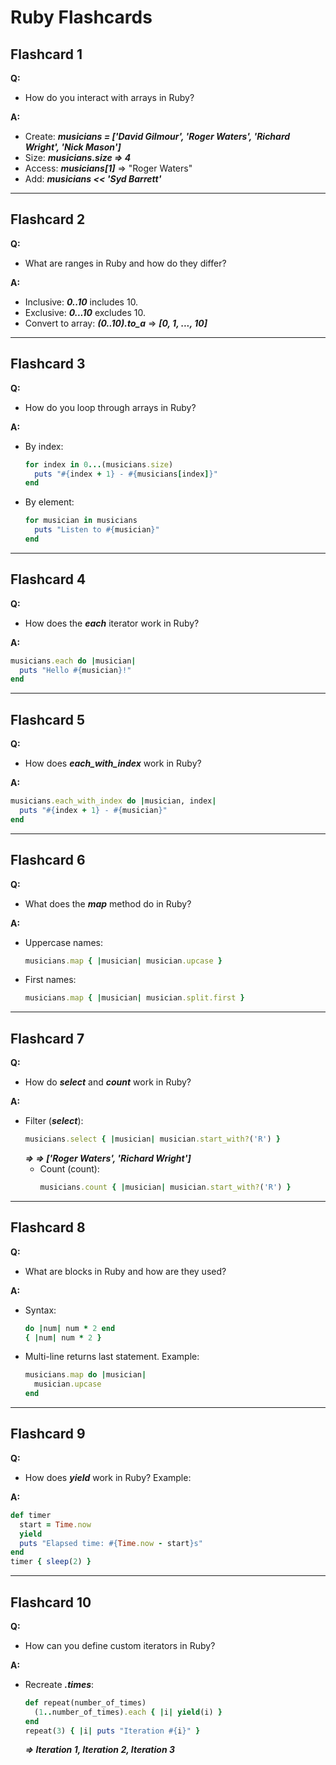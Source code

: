 # Ruby Flashcards

## Flashcard 1  
**Q:**  
- How do you interact with arrays in Ruby?

**A:**  
- Create: ***musicians = ['David Gilmour', 'Roger Waters', 'Richard Wright', 'Nick Mason']***
- Size: ***musicians.size => 4***
- Access: ***musicians[1]*** => "Roger Waters"
- Add: ***musicians << 'Syd Barrett'***
---

## Flashcard 2  
**Q:**  
- What are ranges in Ruby and how do they differ?

**A:**  
- Inclusive: ***0..10*** includes 10.
- Exclusive: ***0...10*** excludes 10.
- Convert to array: ***(0..10).to_a*** => ***[0, 1, ..., 10]***
---

## Flashcard 3  
**Q:**  
- How do you loop through arrays in Ruby?

**A:**  
- By index:
  ```ruby
  for index in 0...(musicians.size)
    puts "#{index + 1} - #{musicians[index]}"
  end
  ```
- By element:
  ```ruby
  for musician in musicians
    puts "Listen to #{musician}"
  end
  ```
---

## Flashcard 4  
**Q:**  
- How does the ***each*** iterator work in Ruby?

**A:**  
```ruby
musicians.each do |musician|
  puts "Hello #{musician}!"
end
```
---

## Flashcard 5  
**Q:**  
- How does ***each_with_index*** work in Ruby?

**A:**  
  ```ruby
  musicians.each_with_index do |musician, index|
    puts "#{index + 1} - #{musician}"
  end
  ```
---

## Flashcard 6  
**Q:**  
- What does the ***map*** method do in Ruby?

**A:**  
- Uppercase names:
  ```ruby
  musicians.map { |musician| musician.upcase }
  ```
- First names:
  ```ruby
  musicians.map { |musician| musician.split.first }
  ```
---

## Flashcard 7  
**Q:**  
- How do ***select*** and ***count*** work in Ruby?

**A:**
- Filter (***select***):
  ```ruby
  musicians.select { |musician| musician.start_with?('R') }
  ```
  ***=> => ['Roger Waters', 'Richard Wright']***
  - Count (count):
    ```ruby
    musicians.count { |musician| musician.start_with?('R') }
    ```
---

## Flashcard 8  
**Q:**  
- What are blocks in Ruby and how are they used?

**A:**
- Syntax:
  ```ruby
  do |num| num * 2 end  
  { |num| num * 2 }
  ```
- Multi-line returns last statement. Example:
  ```ruby
  musicians.map do |musician|
    musician.upcase
  end
  ```
---

## Flashcard 9  
**Q:**  
- How does ***yield*** work in Ruby? Example:

**A:**  
```ruby
def timer
  start = Time.now
  yield
  puts "Elapsed time: #{Time.now - start}s"
end
timer { sleep(2) }
```
---

## Flashcard 10  
**Q:**  
- How can you define custom iterators in Ruby?

**A:**  
- Recreate ***.times***:
  ```ruby
  def repeat(number_of_times)
    (1..number_of_times).each { |i| yield(i) }
  end
  repeat(3) { |i| puts "Iteration #{i}" }
  ```
  ***=> Iteration 1, Iteration 2, Iteration 3***
